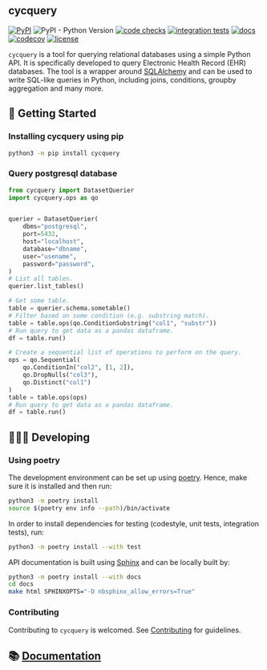 cycquery
--------------------------------------------------------------------------------

[![PyPI](https://img.shields.io/pypi/v/cycquery)](https://pypi.org/project/cycquery)
![PyPI - Python Version](https://img.shields.io/pypi/pyversions/cycquery)
[![code checks](https://github.com/VectorInstitute/cycquery/actions/workflows/code_checks.yml/badge.svg)](https://github.com/VectorInstitute/cycquery/actions/workflows/code_checks.yml)
[![integration tests](https://github.com/VectorInstitute/cycquery/actions/workflows/integration_tests.yml/badge.svg)](https://github.com/VectorInstitute/cycquery/actions/workflows/integration_tests.yml)
[![docs](https://github.com/VectorInstitute/cycquery/actions/workflows/docs_deploy.yml/badge.svg)](https://github.com/VectorInstitute/cycquery/actions/workflows/docs_deploy.yml)
[![codecov](https://codecov.io/gh/VectorInstitute/cycquery/branch/main/graph/badge.svg)](https://codecov.io/gh/VectorInstitute/cycquery)
[![license](https://img.shields.io/github/license/VectorInstitute/cycquery.svg)](https://github.com/VectorInstitute/cycquery/blob/main/LICENSE)

``cycquery`` is a tool for querying relational databases using a simple Python API. It is specifically developed to query
Electronic Health Record (EHR) databases. The tool is a wrapper around [SQLAlchemy](https://www.sqlalchemy.org/) and can be used
to write SQL-like queries in Python, including joins, conditions, groupby aggregation and many more.

## 🐣 Getting Started

### Installing cycquery using pip

```bash
python3 -m pip install cycquery
```

### Query postgresql database

```python
from cycquery import DatasetQuerier
import cycquery.ops as qo


querier = DatasetQuerier(
    dbms="postgresql",
    port=5432,
    host="localhost",
    database="dbname",
    user="usename",
    password="password",
)
# List all tables.
querier.list_tables()

# Get some table.
table = querier.schema.sometable()
# Filter based on some condition (e.g. substring match).
table = table.ops(qo.ConditionSubstring("col1", "substr"))
# Run query to get data as a pandas dataframe.
df = table.run()

# Create a sequential list of operations to perform on the query.
ops = qo.Sequential(
	qo.ConditionIn("col2", [1, 2]),
	qo.DropNulls("col3"),
	qo.Distinct("col1")
)
table = table.ops(ops)
# Run query to get data as a pandas dataframe.
df = table.run()
```

## 🧑🏿‍💻 Developing

### Using poetry

The development environment can be set up using
[poetry](https://python-poetry.org/docs/#installation). Hence, make sure it is
installed and then run:


```bash
python3 -m poetry install
source $(poetry env info --path)/bin/activate
```

In order to install dependencies for testing (codestyle, unit tests, integration tests),
run:

```bash
python3 -m poetry install --with test
```

API documentation is built using [Sphinx](https://www.sphinx-doc.org/en/master/) and
can be locally built by:

```bash
python3 -m poetry install --with docs
cd docs
make html SPHINXOPTS="-D nbsphinx_allow_errors=True"
```

### Contributing

Contributing to ``cycquery`` is welcomed.
See [Contributing](https://vectorinstitute.github.io/cycquery/api/contributing.html) for
guidelines.


## 📚 [Documentation](https://vectorinstitute.github.io/cycquery/)
